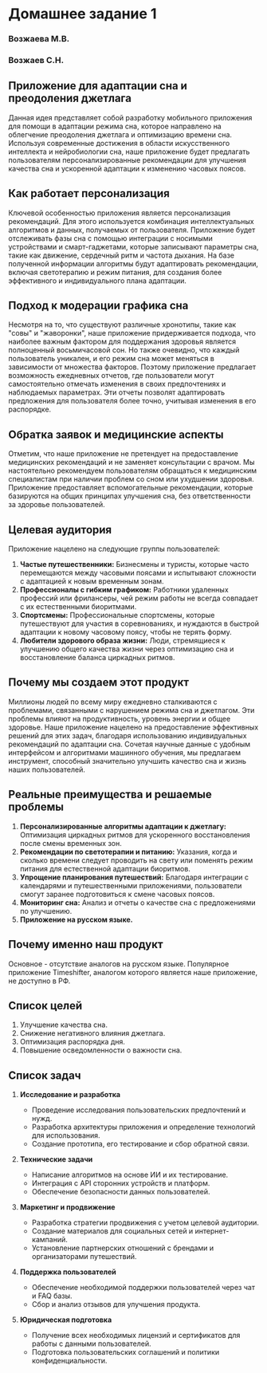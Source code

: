 # Домашнее задание 1

### Возжаева М.В.  
### Возжаев С.Н.

## Приложение для адаптации сна и преодоления джетлага

Данная идея представляет собой разработку мобильного приложения для помощи в адаптации режима сна, которое направлено на облегчение преодоления джетлага и оптимизацию времени сна. Используя современные достижения в области искусственного интеллекта и нейробиологии сна, наше приложение будет предлагать пользователям персонализированные рекомендации для улучшения качества сна и ускоренной адаптации к изменению часовых поясов.

## Как работает персонализация

Ключевой особенностью приложения является персонализация рекомендаций. Для этого используется комбинация интеллектуальных алгоритмов и данных, получаемых от пользователя. Приложение будет отслеживать фазы сна с помощью интеграции с носимыми устройствами и смарт-гаджетами, которые записывают параметры сна, такие как движение, сердечный ритм и частота дыхания. На базе полученной информации алгоритмы будут адаптировать рекомендации, включая светотерапию и режим питания, для создания более эффективного и индивидуального плана адаптации.

## Подход к модерации графика сна

Несмотря на то, что существуют различные хронотипы, такие как "совы" и "жаворонки", наше приложение придерживается подхода, что наиболее важным фактором для поддержания здоровья является полноценный восьмичасовой сон. Но также очевидно, что каждый пользователь уникален, и его режим сна может меняться в зависимости от множества факторов. Поэтому приложение предлагает возможность ежедневных отчетов, где пользователи могут самостоятельно отмечать изменения в своих предпочтениях и наблюдаемых параметрах. Эти отчеты позволят адаптировать предложения для пользователя более точно, учитывая изменения в его распорядке.

## Обратка заявок и медицинские аспекты

Отметим, что наше приложение не претендует на предоставление медицинских рекомендаций и не заменяет консультации с врачом. Мы настоятельно рекомендуем пользователям обращаться к медицинским специалистам при наличии проблем со сном или ухудшении здоровья. Приложение предоставляет вспомогательные рекомендации, которые базируются на общих принципах улучшения сна, без ответственности за здоровье пользователей.

## Целевая аудитория

Приложение нацелено на следующие группы пользователей:
1. **Частые путешественники:** Бизнесмены и туристы, которые часто перемещаются между часовыми поясами и испытывают сложности с адаптацией к новым временным зонам.
2. **Профессионалы с гибким графиком:** Работники удаленных профессий или фрилансеры, чей режим работы не всегда совпадает с их естественными биоритмами.
3. **Спортсмены:** Профессиональные спортсмены, которые путешествуют для участия в соревнованиях, и нуждаются в быстрой адаптации к новому часовому поясу, чтобы не терять форму.
4. **Любители здорового образа жизни:** Люди, стремящиеся к улучшению общего качества жизни через оптимизацию сна и восстановление баланса циркадных ритмов.

## Почему мы создаем этот продукт

Миллионы людей по всему миру ежедневно сталкиваются с проблемами, связанными с нарушением режима сна и джетлагом. Эти проблемы влияют на продуктивность, уровень энергии и общее здоровье. Наше приложение нацелено на предоставление эффективных решений для этих задач, благодаря использованию индивидуальных рекомендаций по адаптации сна. Сочетая научные данные с удобным интерфейсом и алгоритмами машинного обучения, мы предлагаем инструмент, способный значительно улучшить качество сна и жизнь наших пользователей.

## Реальные преимущества и решаемые проблемы

1. **Персонализированные алгоритмы адаптации к джетлагу:** Оптимизация циркадных ритмов для ускоренного восстановления после смены временных зон.
2. **Рекомендации по светотерапии и питанию:** Указания, когда и сколько времени следует проводить на свету или поменять режим питания для естественной адаптации биоритмов.
3. **Упрощение планирования путешествий:** Благодаря интеграции с календарями и путешественными приложениями, пользователи смогут заранее подготовиться к смене часовых поясов.
4. **Мониторинг сна:** Анализ и отчеты о качестве сна с предложениями по улучшению.
5. **Приложение на русском языке.**

## Почему именно наш продукт

Основное - отсутствие аналогов на русском языке. Популярное приложение Timeshifter, аналогом которого является наше приложение, не доступно в РФ.

## Список целей

1. Улучшение качества сна.
2. Снижение негативного влияния джетлага.
3. Оптимизация распорядка дня.
4. Повышение осведомленности о важности сна.

## Список задач

1. **Исследование и разработка**
   - Проведение исследования пользовательских предпочтений и нужд.
   - Разработка архитектуры приложения и определение технологий для использования.
   - Создание прототипа, его тестирование и сбор обратной связи.
   
2. **Технические задачи**
   - Написание алгоритмов на основе ИИ и их тестирование.
   - Интеграция с API сторонних устройств и платформ.
   - Обеспечение безопасности данных пользователей.
   
3. **Маркетинг и продвижение**
   - Разработка стратегии продвижения с учетом целевой аудитории.
   - Создание материалов для социальных сетей и интернет-кампаний.
   - Установление партнерских отношений с брендами и организаторами путешествий.
   
4. **Поддержка пользователей**
   - Обеспечение необходимой поддержки пользователей через чат и FAQ базы.
   - Сбор и анализ отзывов для улучшения продукта.
   
5. **Юридическая подготовка**
   - Получение всех необходимых лицензий и сертификатов для работы с данными пользователей.
   - Подготовка пользовательских соглашений и политики конфиденциальности.

